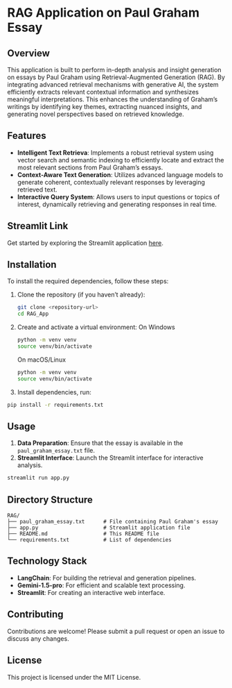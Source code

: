 
# RAG Application on Paul Graham Essay

## Overview
This application is built to perform in-depth analysis and insight generation on essays by Paul Graham using Retrieval-Augmented Generation (RAG). By integrating advanced retrieval mechanisms with generative AI, the system efficiently extracts relevant contextual information and synthesizes meaningful interpretations. This enhances the understanding of Graham’s writings by identifying key themes, extracting nuanced insights, and generating novel perspectives based on retrieved knowledge.

## Features
- **Intelligent Text Retrieva**: Implements a robust retrieval system using vector search and semantic indexing to efficiently locate and extract the most relevant sections from Paul Graham’s essays.
- **Context-Aware Text Generation**: Utilizes advanced language models to generate coherent, contextually relevant responses by leveraging retrieved text.
- **Interactive Query System**: Allows users to input questions or topics of interest, dynamically retrieving and generating responses in real time.

## Streamlit Link
Get started by exploring the Streamlit application [here](https://graham-bot-419.streamlit.app/).

## Installation
To install the required dependencies, follow these steps: 
1. Clone the repository (if you haven’t already):  
   ```bash
   git clone <repository-url>
   cd RAG_App
   ```
2. Create and activate a virtual environment:
   On Windows
   ```bash
   python -m venv venv  
   source venv/bin/activate
   ```
   On macOS/Linux
   ```bash
   python -m venv venv  
   source venv/bin/activate
   ```
3. Install dependencies, run:
```bash
pip install -r requirements.txt
```

   

## Usage
1. **Data Preparation**: Ensure that the essay is available in the `paul_graham_essay.txt` file.
2. **Streamlit Interface**: Launch the Streamlit interface for interactive analysis.
```bash
streamlit run app.py
```

## Directory Structure
```
RAG/
├── paul_graham_essay.txt      # File containing Paul Graham's essay
├── app.py                     # Streamlit application file
├── README.md                  # This README file
└── requirements.txt           # List of dependencies
```

## Technology Stack
- **LangChain**: For building the retrieval and generation pipelines.
- **Gemini-1.5-pro**: For efficient and scalable text processing.
- **Streamlit**: For creating an interactive web interface.

## Contributing
Contributions are welcome! Please submit a pull request or open an issue to discuss any changes.

## License
This project is licensed under the MIT License.
